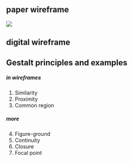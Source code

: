 ## paper wireframe
![](https://github.com/minj2/ux-study/blob/e2c989cf86dcf1ce84d912f9ffc9658fef0175bb/CRS3-02-Creating-paper-and-digital-wireframe/mjlee/images/Screenshot%202023-02-18%20215805.png)

## digital wireframe


## Gestalt principles and examples
##### in wireframes 
1. Similarity
2. Proximity
3. Common region

##### more
4. Figure-ground
5. Continuity
6. Closure
7. Focal point


